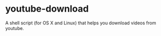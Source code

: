 # youtube-download
A shell script (for OS X and Linux) that helps you download videos from youtube.
